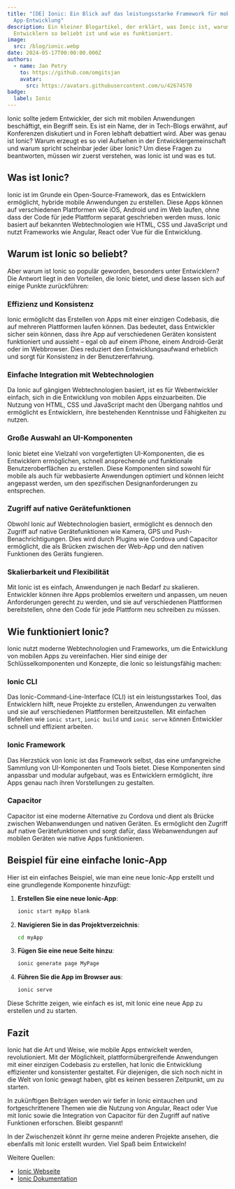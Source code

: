 ```yaml
---
title: "[DE] Ionic: Ein Blick auf das leistungsstarke Framework für mobile
  App-Entwicklung"
description: Ein kleiner Blogartikel, der erklärt, was Ionic ist, warum es bei
  Entwicklern so beliebt ist und wie es funktioniert.
image:
  src: /blog/ionic.webp
date: 2024-05-17T00:00:00.000Z
authors:
  - name: Jan Petry
    to: https://github.com/omgitsjan
    avatar:
      src: https://avatars.githubusercontent.com/u/42674570
badge:
  label: Ionic
---
```


Ionic sollte jedem Entwickler, der sich mit mobilen Anwendungen beschäftigt, ein Begriff sein. Es ist ein Name, der in Tech-Blogs erwähnt, auf Konferenzen diskutiert und in Foren lebhaft debattiert wird. Aber was genau ist Ionic? Warum erzeugt es so viel Aufsehen in der Entwicklergemeinschaft und warum spricht scheinbar jeder über Ionic? Um diese Fragen zu beantworten, müssen wir zuerst verstehen, was Ionic ist und was es tut.

## Was ist Ionic?

Ionic ist im Grunde ein Open-Source-Framework, das es Entwicklern ermöglicht, hybride mobile Anwendungen zu erstellen. Diese Apps können auf verschiedenen Plattformen wie iOS, Android und im Web laufen, ohne dass der Code für jede Plattform separat geschrieben werden muss. Ionic basiert auf bekannten Webtechnologien wie HTML, CSS und JavaScript und nutzt Frameworks wie Angular, React oder Vue für die Entwicklung.

## Warum ist Ionic so beliebt?

Aber warum ist Ionic so populär geworden, besonders unter Entwicklern? Die Antwort liegt in den Vorteilen, die Ionic bietet, und diese lassen sich auf einige Punkte zurückführen:

### Effizienz und Konsistenz

Ionic ermöglicht das Erstellen von Apps mit einer einzigen Codebasis, die auf mehreren Plattformen laufen können. Das bedeutet, dass Entwickler sicher sein können, dass ihre App auf verschiedenen Geräten konsistent funktioniert und aussieht – egal ob auf einem iPhone, einem Android-Gerät oder im Webbrowser. Dies reduziert den Entwicklungsaufwand erheblich und sorgt für Konsistenz in der Benutzererfahrung.

### Einfache Integration mit Webtechnologien

Da Ionic auf gängigen Webtechnologien basiert, ist es für Webentwickler einfach, sich in die Entwicklung von mobilen Apps einzuarbeiten. Die Nutzung von HTML, CSS und JavaScript macht den Übergang nahtlos und ermöglicht es Entwicklern, ihre bestehenden Kenntnisse und Fähigkeiten zu nutzen.

### Große Auswahl an UI-Komponenten

Ionic bietet eine Vielzahl von vorgefertigten UI-Komponenten, die es Entwicklern ermöglichen, schnell ansprechende und funktionale Benutzeroberflächen zu erstellen. Diese Komponenten sind sowohl für mobile als auch für webbasierte Anwendungen optimiert und können leicht angepasst werden, um den spezifischen Designanforderungen zu entsprechen.

### Zugriff auf native Gerätefunktionen

Obwohl Ionic auf Webtechnologien basiert, ermöglicht es dennoch den Zugriff auf native Gerätefunktionen wie Kamera, GPS und Push-Benachrichtigungen. Dies wird durch Plugins wie Cordova und Capacitor ermöglicht, die als Brücken zwischen der Web-App und den nativen Funktionen des Geräts fungieren.

### Skalierbarkeit und Flexibilität

Mit Ionic ist es einfach, Anwendungen je nach Bedarf zu skalieren. Entwickler können ihre Apps problemlos erweitern und anpassen, um neuen Anforderungen gerecht zu werden, und sie auf verschiedenen Plattformen bereitstellen, ohne den Code für jede Plattform neu schreiben zu müssen.

## Wie funktioniert Ionic?

Ionic nutzt moderne Webtechnologien und Frameworks, um die Entwicklung von mobilen Apps zu vereinfachen. Hier sind einige der Schlüsselkomponenten und Konzepte, die Ionic so leistungsfähig machen:

### Ionic CLI

Das Ionic-Command-Line-Interface (CLI) ist ein leistungsstarkes Tool, das Entwicklern hilft, neue Projekte zu erstellen, Anwendungen zu verwalten und sie auf verschiedenen Plattformen bereitzustellen. Mit einfachen Befehlen wie `ionic start`, `ionic build` und `ionic serve` können Entwickler schnell und effizient arbeiten.

### Ionic Framework

Das Herzstück von Ionic ist das Framework selbst, das eine umfangreiche Sammlung von UI-Komponenten und Tools bietet. Diese Komponenten sind anpassbar und modular aufgebaut, was es Entwicklern ermöglicht, ihre Apps genau nach ihren Vorstellungen zu gestalten.

### Capacitor

Capacitor ist eine moderne Alternative zu Cordova und dient als Brücke zwischen Webanwendungen und nativen Geräten. Es ermöglicht den Zugriff auf native Gerätefunktionen und sorgt dafür, dass Webanwendungen auf mobilen Geräten wie native Apps funktionieren.

## Beispiel für eine einfache Ionic-App

Hier ist ein einfaches Beispiel, wie man eine neue Ionic-App erstellt und eine grundlegende Komponente hinzufügt:

1. **Erstellen Sie eine neue Ionic-App**:

   ```bash
   ionic start myApp blank
   ```

2. **Navigieren Sie in das Projektverzeichnis**:

   ```bash
   cd myApp
   ```

3. **Fügen Sie eine neue Seite hinzu**:

   ```bash
   ionic generate page MyPage
   ```

4. **Führen Sie die App im Browser aus**:

   ```bash
   ionic serve
   ```

Diese Schritte zeigen, wie einfach es ist, mit Ionic eine neue App zu erstellen und zu starten.

## Fazit

Ionic hat die Art und Weise, wie mobile Apps entwickelt werden, revolutioniert. Mit der Möglichkeit, plattformübergreifende Anwendungen mit einer einzigen Codebasis zu erstellen, hat Ionic die Entwicklung effizienter und konsistenter gestaltet. Für diejenigen, die sich noch nicht in die Welt von Ionic gewagt haben, gibt es keinen besseren Zeitpunkt, um zu starten.

In zukünftigen Beiträgen werden wir tiefer in Ionic eintauchen und fortgeschrittenere Themen wie die Nutzung von Angular, React oder Vue mit Ionic sowie die Integration von Capacitor für den Zugriff auf native Funktionen erforschen. Bleibt gespannt!

In der Zwischenzeit könnt ihr gerne meine anderen Projekte ansehen, die ebenfalls mit Ionic erstellt wurden. Viel Spaß beim Entwickeln!

Weitere Quellen:

- [Ionic Webseite](https://ionicframework.com)
- [Ionic Dokumentation](https://ionicframework.com/docs)
